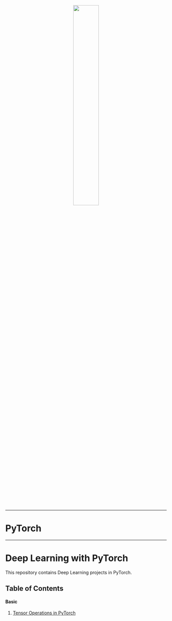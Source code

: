 <p align="center"><img width="40%" src="logo/PyTorch logo.png" /></p>

--------------------------------------------------------------------------------             

# **PyTorch**




--------------------------------------------------------------------------------             

# Deep Learning with PyTorch

This repository contains Deep Learning projects in PyTorch.


## **Table of Contents**


#### **Basic**

1. [Tensor Operations in PyTorch](https://github.com/pb111/Deep-Learning-with-PyTorch/blob/master/Tensor_operations_in_pytorch.ipynb)


